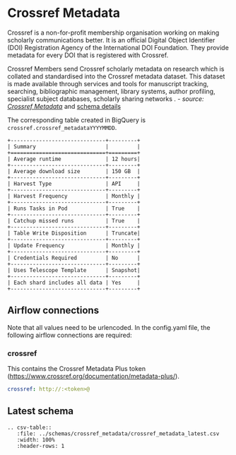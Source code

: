 # Crossref Metadata

Crossref is a non-for-profit membership organisation working on making scholarly communications better. 
It is an official Digital Object Identifier (DOI) Registration Agency of the International DOI Foundation. 
They provide metadata for every DOI that is registered with Crossref.

Crossref Members send Crossref scholarly metadata on research which is collated and 
standardised into the Crossref metadata dataset. This dataset is made available through 
services and tools for manuscript tracking, searching, bibliographic management, 
library systems, author profiling, specialist subject databases, scholarly sharing networks
. _- source: [Crossref Metadata](https://www.crossref.org/services/metadata-retrieval/)_ 
and [schema details](https://github.com/Crossref/rest-api-doc/blob/master/api_format.md)

The corresponding table created in BigQuery is `crossref.crossref_metadataYYYYMMDD`.

```eval_rst
+------------------------------+---------+
| Summary                      |         |
+==============================+=========+
| Average runtime              | 12 hours|
+------------------------------+---------+
| Average download size        | 150 GB  |
+------------------------------+---------+
| Harvest Type                 | API     |
+------------------------------+---------+
| Harvest Frequency            | Monthly |
+------------------------------+---------+
| Runs Tasks in Pod            | True    |
+------------------------------+---------+
| Catchup missed runs          | True    |
+------------------------------+---------+
| Table Write Disposition      | Truncate|
+------------------------------+---------+
| Update Frequency             | Monthly |
+------------------------------+---------+
| Credentials Required         | No      |
+------------------------------+---------+
| Uses Telescope Template      | Snapshot|
+------------------------------+---------+
| Each shard includes all data | Yes     |
+------------------------------+---------+
```

## Airflow connections
Note that all values need to be urlencoded.
In the config.yaml file, the following airflow connections are required:  

### crossref
This contains the Crossref Metadata Plus token (https://www.crossref.org/documentation/metadata-plus/).  
```yaml
crossref: http://:<token>@
```


## Latest schema
``` eval_rst
.. csv-table::
   :file: ../schemas/crossref_metadata/crossref_metadata_latest.csv
   :width: 100%
   :header-rows: 1
```
